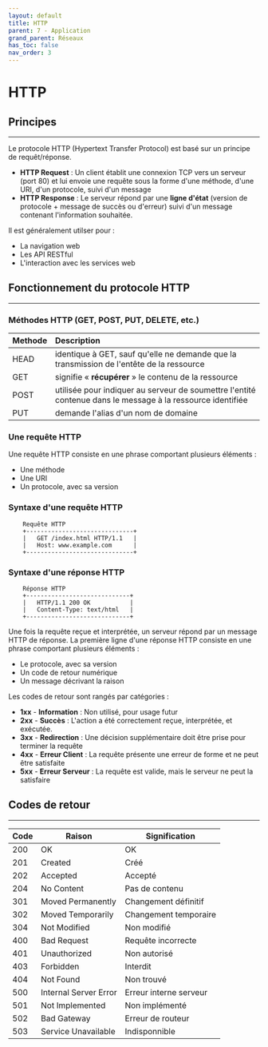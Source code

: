 ```yaml
---
layout: default
title: HTTP
parent: 7 - Application
grand_parent: Réseaux
has_toc: false
nav_order: 3
---
```


# HTTP

## Principes

---

Le protocole HTTP (Hypertext Transfer Protocol) est basé sur un principe de requêt/réponse.

- **HTTP Request** : Un client établit une connexion TCP vers un serveur (port 80) et lui envoie une requête sous la forme d'une méthode, d'une URI, d'un protocole, suivi d'un message
- **HTTP Response** : Le serveur répond par une **ligne d'état** (version de protocole + message de succès ou d'erreur) suivi d'un message contenant l'information souhaitée.

Il est généralement utilser pour :

- La navigation web
- Les API RESTful
- L'interaction avec les services web

## Fonctionnement du protocole HTTP

---

### Méthodes HTTP (GET, POST, PUT, DELETE, etc.)

| Methode | Description                                                                                                |
| :------ | :--------------------------------------------------------------------------------------------------------- |
| HEAD    | identique à GET, sauf qu'elle ne demande que la transmission de l'entête de la ressource                   |
| GET     | signifie « **récupérer** » le contenu de la ressource                                                      |
| POST    | utilisée pour indiquer au serveur de soumettre l'entité contenue dans le message à la ressource identifiée |
| PUT     | demande l'alias d'un nom de domaine                                                                        |

### Une requête HTTP

Une requête HTTP consiste en une phrase comportant plusieurs éléments :

- Une méthode
- Une URI
- Un protocole, avec sa version

### Syntaxe d'une requête HTTP

```plaintext
    Requête HTTP
    +------------------------------+
    |   GET /index.html HTTP/1.1   |
    |   Host: www.example.com      |
    +------------------------------+
```

### Syntaxe d'une réponse HTTP

```plaintext
    Réponse HTTP
    +-----------------------------+
    |   HTTP/1.1 200 OK           |
    |   Content-Type: text/html   |
    +-----------------------------+
```

Une fois la requête reçue et interprétée, un serveur répond par un message HTTP de réponse.
La première ligne d'une réponse HTTP consiste en une phrase comportant plusieurs éléments :

- Le protocole, avec sa version
- Un code de retour numérique
- Un message décrivant la raison

Les codes de retour sont rangés par catégories :

- **1xx** - **Information** : Non utilisé, pour usage futur
- **2xx** - **Succès** : L'action a été correctement reçue, interprétée, et exécutée.
- **3xx** - **Redirection** : Une décision supplémentaire doit être prise pour terminer la requête
- **4xx** - **Erreur Client** : La requête présente une erreur de forme et ne peut être satisfaite
- **5xx** - **Erreur Serveur** : La requête est valide, mais le serveur ne peut la satisfaire

## Codes de retour

---

| Code | Raison                | Signification          |
| ---- | --------------------- | ---------------------- |
| 200  | OK                    | OK                     |
| 201  | Created               | Créé                   |
| 202  | Accepted              | Accepté                |
| 204  | No Content            | Pas de contenu         |
| 301  | Moved Permanently     | Changement définitif   |
| 302  | Moved Temporarily     | Changement temporaire  |
| 304  | Not Modified          | Non modifié            |
| 400  | Bad Request           | Requête incorrecte     |
| 401  | Unauthorized          | Non autorisé           |
| 403  | Forbidden             | Interdit               |
| 404  | Not Found             | Non trouvé             |
| 500  | Internal Server Error | Erreur interne serveur |
| 501  | Not Implemented       | Non implémenté         |
| 502  | Bad Gateway           | Erreur de routeur      |
| 503  | Service Unavailable   | Indisponnible          |
